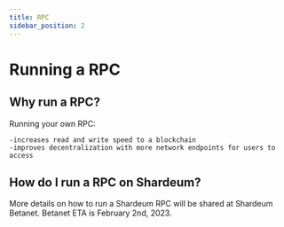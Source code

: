 ```yaml
---
title: RPC
sidebar_position: 2
---
```


# Running a RPC

## Why run a RPC?

Running your own RPC:

    -increases read and write speed to a blockchain
    -improves decentralization with more network endpoints for users to access

## How do I run a RPC on Shardeum?

More details on how to run a Shardeum RPC will be shared at Shardeum Betanet.
Betanet ETA is February 2nd, 2023.
